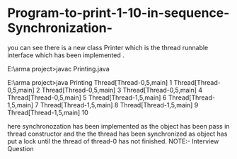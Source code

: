 # Program-to-print-1-10-in-sequence-Synchronization-

you can see there is a new class Printer which is the thread runnable interface which  has been implemented .

E:\arma project>javac Printing.java

E:\arma project>java Printing
Thread[Thread-0,5,main] 1
Thread[Thread-0,5,main] 2
Thread[Thread-0,5,main] 3
Thread[Thread-0,5,main] 4
Thread[Thread-0,5,main] 5
Thread[Thread-1,5,main] 6
Thread[Thread-1,5,main] 7
Thread[Thread-1,5,main] 8
Thread[Thread-1,5,main] 9
Thread[Thread-1,5,main] 10

here synchronozation has been implemented as the object has been pass in thread constructor and the 
the thread has been synchronized as object has put a lock until the thread of thread-0 has not finished.
NOTE:- Interview Question
